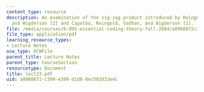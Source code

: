 ```yaml
---
content_type: resource
description: An examination of the zig-zag product introduced by Reingold, Vadhan,
  and Wigderson [2] and Capalbo, Reingold, Vadhan, and Wigderson [1].
file: /media/courses/6-895-essential-coding-theory-fall-2004/a0968072c399e390d1d88ec502d32e4c_lect23.pdf
file_type: application/pdf
learning_resource_types:
- Lecture Notes
ocw_type: OCWFile
parent_title: Lecture Notes
parent_type: CourseSection
resourcetype: Document
title: lect23.pdf
uid: a0968072-c399-e390-d1d8-8ec502d32e4c
---
```

